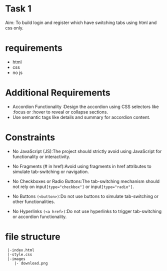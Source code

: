 # Task 1
Aim: To build login and register which have switching tabs using html and css only.

# requirements #
- html
- css
- no js 
 
# Additional Requirements #
* Accordion Functionality :Design the accordion using CSS selectors like :focus or :hover to reveal or collapse sections.
* Use semantic tags like details and summary for accordion content.

# Constraints #
* No JavaScript (JS):The project should strictly avoid using JavaScript for functionality or interactivity.

* No Fragments (# in href):Avoid using fragments in href attributes to simulate tab-switching or navigation.

* No Checkboxes or Radio Buttons:The tab-switching mechanism should not rely on input```[type="checkbox"]``` or input```[type="radio"]```.

* No Buttons ```(<button>)```:Do not use buttons to simulate tab-switching or other functionalities.

* No Hyperlinks ```(<a href>)```:Do not use hyperlinks to trigger tab-switching or accordion functionality.

# file structure #
```
 |-index.html
 |-style.css
 |-images
    |- download.png

```    


